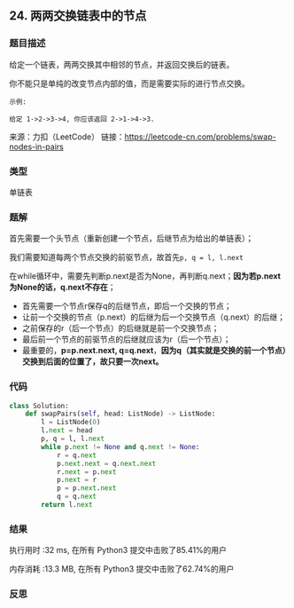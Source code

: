 ## 24. 两两交换链表中的节点



### 题目描述

给定一个链表，两两交换其中相邻的节点，并返回交换后的链表。

你不能只是单纯的改变节点内部的值，而是需要实际的进行节点交换。

 ```
示例:

给定 1->2->3->4, 你应该返回 2->1->4->3.

 ```

来源：力扣（LeetCode）
链接：https://leetcode-cn.com/problems/swap-nodes-in-pairs

### 类型

单链表



### 题解

首先需要一个头节点（重新创建一个节点，后继节点为给出的单链表）；

我们需要知道每两个节点交换的前驱节点，故首先`p, q = l, l.next`

在while循环中，需要先判断p.next是否为None，再判断q.next；**因为若p.next为None的话，q.next不存在**；

- 首先需要一个节点r保存q的后继节点，即后一个交换的节点；
- 让前一个交换的节点（p.next）的后继为后一个交换节点（q.next）的后继；
- 之前保存的r（后一个节点）的后继就是前一个交换节点；
- 最后前一个节点的前驱节点的后继就应该为r（后一个节点）；
- 最重要的，**p=p.next.next, q=q.next**，**因为q（其实就是交换的前一个节点）交换到后面的位置了，故只要一次next。**



### 代码

```python
class Solution:
    def swapPairs(self, head: ListNode) -> ListNode:
    	l = ListNode(0)
    	l.next = head
    	p, q = l, l.next
    	while p.next != None and q.next != None:
    		r = q.next
    		p.next.next = q.next.next
    		r.next = p.next
    		p.next = r
    		p = p.next.next
    		q = q.next
    	return l.next
```



### 结果

执行用时 :32 ms, 在所有 Python3 提交中击败了85.41%的用户

内存消耗 :13.3 MB, 在所有 Python3 提交中击败了62.74%的用户



### 反思

